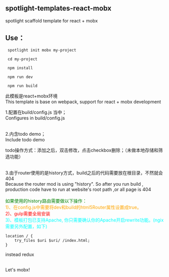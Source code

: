 ## spotlight-templates-react-mobx
spotlight scaffold template for react + mobx<br>

## Use：

     spotlight init mobx my-project

     cd my-project

     npm install

     npm run dev

     npm run build

此模板是react+mobx环境<br>
This template is base on webpack, support for react + mobx development <br>

1.配置在build/config.js 当中；<br>
  Configures in build/config.js <br><br>

2.内含todo demo；<br> 
  Include todo demo <br>

todo操作方式：添加之后，双击修改，点击checkbox删除；（未做本地存储和筛选功能）<br><br>

3.由于router使用的是history方式，build之后的代码需要放在根目录，不然就会404<br>
Because the router mod is using "history". So after you run build , production code have to run at website's root path ,or all page is 404 <br><br>
<font color="green">如果使用的history路由需要做以下操作：</font><br/>
<font color="orange">1)、在config.js中需要将dev和build的html5Router属性设置成true。</font><br/>
<font color="red">2)、gulp需要全局安装</font><br/>
<font color="cyan">
   3)、模板打包已支持Apache, 你只需要确认你的Apache开启rewrite功能。(ngix 需要另外配置，如下)
</font><br/>

    location / {
        try_files $uri $uri/ /index.html;
    }
    
instead redux<br><br>

Let's mobx!<br><br>
